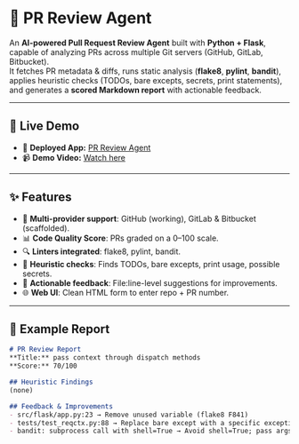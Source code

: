 # 🤖 PR Review Agent

An **AI-powered Pull Request Review Agent** built with **Python + Flask**, capable of analyzing PRs across multiple Git servers (GitHub, GitLab, Bitbucket).  
It fetches PR metadata & diffs, runs static analysis (**flake8**, **pylint**, **bandit**), applies heuristic checks (TODOs, bare excepts, secrets, print statements), and generates a **scored Markdown report** with actionable feedback.

---

## 🚀 Live Demo
- 🔗 **Deployed App:** [PR Review Agent](https://pr-review-agent-4.onrender.com/)  
- 📹 **Demo Video:** [Watch here](https://drive.google.com/file/d/1GUekso7CjTOZtbADuYVUaR5jClJcevlx/view?usp=sharing)  

---

## ✨ Features
- 🔄 **Multi-provider support**: GitHub (working), GitLab & Bitbucket (scaffolded).  
- 📊 **Code Quality Score**: PRs graded on a 0–100 scale.  
- 🔍 **Linters integrated**: flake8, pylint, bandit.  
- 🧩 **Heuristic checks**: Finds TODOs, bare excepts, print usage, possible secrets.  
- 📑 **Actionable feedback**: File:line-level suggestions for improvements.  
- 🌐 **Web UI**: Clean HTML form to enter repo + PR number.  

---

## 📸 Example Report
```markdown
# PR Review Report
**Title:** pass context through dispatch methods  
**Score:** 70/100  

## Heuristic Findings
(none)

## Feedback & Improvements
- src/flask/app.py:23 → Remove unused variable (flake8 F841)
- tests/test_reqctx.py:88 → Replace bare except with a specific exception
- bandit: subprocess call with shell=True → Avoid shell=True; pass args list to subprocess
